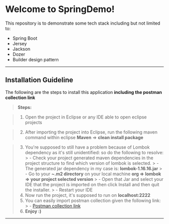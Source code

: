 **Welcome to SpringDemo!**
===================


This repository is to demonstrate some tech stack including but not limited to: 

 - Spring Boot
 - Jersey
 - Jackson
 - Dozer
 - Builder design pattern

----------


**Installation Guideline**
-------------

The following are the steps to install this application **including the postman collection link**

> **Steps:**

> 

 >1. Open the project in Eclipse or any IDE able to open eclipse projects

 >2. After importing the project into Eclipse, run the following maven command within eclipse
 >**Maven** => **clean install package**

> 3. You're supposed to still have a problem because of Lombok dependency as it's still unidentified:
>  so do the following to resolve:
	>  - Check your project generated maven dependencies in the project structure to find which version of lombok is selected.
	>  - The generated jar dependency in my case is: **lombok-1.16.16.jar**
	>  - Go to your **~.m2 directory** on your local machine **org => lombok => your project selected version**
	>  - Open that Jar and select your IDE that the project is imported on then click Install and then quit the installer.
	>  - Restart your IDE
>4. Now run the project, it's supposed to run on **localhost:2222**
>5. You can easily import postman collection given the following link:
	> - [Postman collection link](https://www.getpostman.com/collections/395c065a5102667859b4)
>6. **Enjoy :)**	


----------

